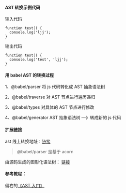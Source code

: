 #### AST 转换示例代码

输入代码

```
function test() {
  console.log('ljj');
}
```

输出代码

```
function test() {
  console.log('test', 'ljj');
}
```

#### 用 babel AST 的转换过程

1、@babel/parser 将 js 代码转化成 AST 抽象语法树

2、@babel/traverse 对 AST 节点进行遍历递归

3、@babel/types 对具体的 AST 节点进行修改

4、@babel/generator AST 抽象语法树 —》转成新的 js 代码

#### 扩展链接

ast 线上转换地址：[链接](https://astexplorer.net/)

> @babel/parser 是基于 acorn

由源码生成的图形化语法树： [链接](https://resources.jointjs.com/demos/javascript-ast)

#### 参考教程：

偏右的[《AST 入门》](https://www.bilibili.com/video/BV13t411q7hD?from=search&seid=18263652192222066509)
